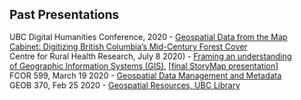 ## Past Presentations

UBC Digital Humanities Conference, 2020 - [Geospatial Data from the Map Cabinet: Digitizing British Columbia’s Mid-Century Forest Cover](https://ubc-lib-geo.github.io/presentations/ubc-dh)    
Centre for Rural Health Research, July 8 2020)  - [Framing an understanding of Geographic Information Systems (GIS)](https://ubc-lib-geo.github.io/presentations/crhr.html), [[final StoryMap presentation](https://arcg.is/1LX1180)]    
FCOR 599, March 19 2020 - [Geospatial Data Management and Metadata](https://ubc-lib-geo.github.io/presentations/fcor599)        
GEOB 370, Feb 25 2020 - [Geospatial Resources, UBC Library](https://ubc-lib-geo.github.io/presentations/geob370)     
